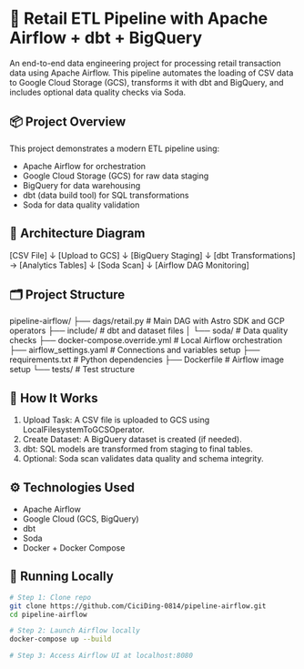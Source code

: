 🛒 Retail ETL Pipeline with Apache Airflow + dbt + BigQuery
============================================================

An end-to-end data engineering project for processing retail transaction data using Apache Airflow. This pipeline automates the loading of CSV data to Google Cloud Storage (GCS), transforms it with dbt and BigQuery, and includes optional data quality checks via Soda.

📦 Project Overview
-------------------
This project demonstrates a modern ETL pipeline using:

- Apache Airflow for orchestration
- Google Cloud Storage (GCS) for raw data staging
- BigQuery for data warehousing
- dbt (data build tool) for SQL transformations
- Soda for data quality validation

🧭 Architecture Diagram
------------------------

[CSV File] 
    ↓
[Upload to GCS]
    ↓
[BigQuery Staging]
    ↓
[dbt Transformations] → [Analytics Tables]
           ↓
      [Soda Scan]
           ↓
 [Airflow DAG Monitoring]

🗂️ Project Structure
---------------------
pipeline-airflow/
├── dags/retail.py                 # Main DAG with Astro SDK and GCP operators
├── include/                       # dbt and dataset files
│   └── soda/                      # Data quality checks
├── docker-compose.override.yml   # Local Airflow orchestration
├── airflow_settings.yaml         # Connections and variables setup
├── requirements.txt              # Python dependencies
├── Dockerfile                    # Airflow image setup
└── tests/                        # Test structure

🚀 How It Works
----------------
1. Upload Task: A CSV file is uploaded to GCS using LocalFilesystemToGCSOperator.
2. Create Dataset: A BigQuery dataset is created (if needed).
3. dbt: SQL models are transformed from staging to final tables.
4. Optional: Soda scan validates data quality and schema integrity.

⚙️ Technologies Used
---------------------
- Apache Airflow
- Google Cloud (GCS, BigQuery)
- dbt
- Soda
- Docker + Docker Compose

🧪 Running Locally
-------------------
```bash
# Step 1: Clone repo
git clone https://github.com/CiciDing-0814/pipeline-airflow.git
cd pipeline-airflow

# Step 2: Launch Airflow locally
docker-compose up --build

# Step 3: Access Airflow UI at localhost:8080
